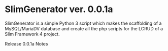 # SlimGenerator ver. 0.0.1a

SlimGenerator is a simple Python 3 script which makes the scaffolding of a MySQL/MariaDV database and create all the php scripts for the LCRUD of a Slim Framework 4 project.  

Release 0.0.1a Notes  

